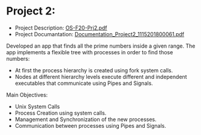 # Project 2:
  - Project Description: [OS-F20-Prj2.pdf](https://github.com/giannhskp/Operating-Systems/blob/main/Project2/OS-F20-Prj2.pdf)
  - Project Documantation: [Documentation_Project2_1115201800061.pdf](https://github.com/giannhskp/Operating-Systems/blob/main/Project2/Documentation_Project2_1115201800061.pdf)

Developed an app that finds all the prime numbers inside a given range. The app implements a flexible tree with processes in order to find those numbers:
  - At first the process hierarchy is created using fork system calls.
  - Nodes at different hierarchy levels execute different and independent executables that communicate using Pipes and Signals.

Main Objectives:
  - Unix System Calls
  - Process Creation using system calls.
  - Management and Synchronization of the new processes.
  - Communication between processes using Pipes and Signals.
